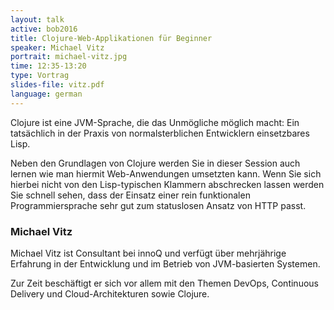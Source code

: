 ```yaml
---
layout: talk
active: bob2016
title: Clojure-Web-Applikationen für Beginner
speaker: Michael Vitz
portrait: michael-vitz.jpg
time: 12:35-13:20
type: Vortrag
slides-file: vitz.pdf
language: german
---
```


Clojure ist eine JVM-Sprache, die das Unmögliche möglich macht: Ein
tatsächlich in der Praxis von normalsterblichen Entwicklern
einsetzbares Lisp.

Neben den Grundlagen von Clojure werden Sie in dieser Session auch
lernen wie man hiermit Web-Anwendungen umsetzten kann. Wenn Sie sich
hierbei nicht von den Lisp-typischen Klammern abschrecken lassen
werden Sie schnell sehen, dass der Einsatz einer rein funktionalen
Programmiersprache sehr gut zum statuslosen Ansatz von HTTP passt.

### Michael Vitz

Michael Vitz ist Consultant bei innoQ und verfügt über mehrjährige
Erfahrung in der Entwicklung und im Betrieb von JVM-basierten
Systemen.

Zur Zeit beschäftigt er sich vor allem mit den Themen DevOps,
Continuous Delivery und Cloud-Architekturen sowie Clojure.

